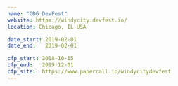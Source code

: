 ```yaml
---
name: "GDG DevFest"
website: https://windycity.devfest.io/
location: Chicago, IL USA

date_start: 2019-02-01
date_end:   2019-02-01

cfp_start: 2018-10-15
cfp_end:   2019-12-01 
cfp_site:  https://www.papercall.io/windycitydevfest
---
```

